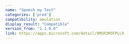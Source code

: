 ```yaml
---
name: "Speech my Text"
categories: ['prod']
compatibility: emulation
display_result: "Compatible"
version_from: "1.1.0.0"
link: https://apps.microsoft.com/detail/9MSR3M3FPLL9
---
```

